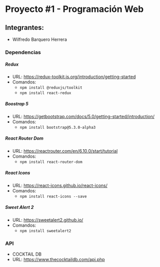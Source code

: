 # Proyecto #1 - Programación Web

## Integrantes: 
* Wilfredo Barquero Herrera

### Dependencias
##### Redux
* URL: https://redux-toolkit.js.org/introduction/getting-started
* Comandos:
   - ```npm install @reduxjs/toolkit```
   - ```npm install react-redux```
##### Boostrap 5
* URL: https://getbootstrap.com/docs/5.0/getting-started/introduction/
* Comandos:
   - ```npm install bootstrap@5.3.0-alpha3```

##### React Router Dom
* URL: https://reactrouter.com/en/6.10.0/start/tutorial
* Comandos:
   - ```npm install react-router-dom```

##### React Icons
* URL: https://react-icons.github.io/react-icons/
* Comandos:
   - ```npm install react-icons --save```

##### Sweet Alert 2
* URL: https://sweetalert2.github.io/
* Comandos:
   - ```npm install sweetalert2```
### API 
* COCKTAIL DB
* URL: https://www.thecocktaildb.com/api.php
